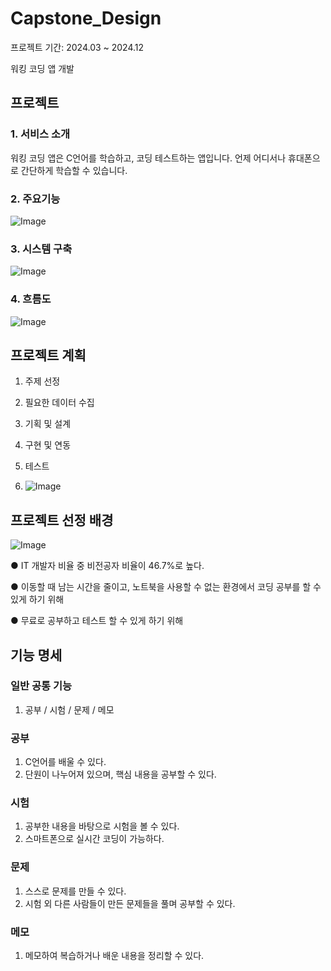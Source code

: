 # Capstone_Design
프로젝트 기간: 2024.03 ~ 2024.12

워킹 코딩 앱 개발
## 프로젝트
### 1. 서비스 소개
워킹 코딩 앱은 C언어를 학습하고, 코딩 테스트하는 앱입니다. 언제 어디서나 휴대폰으로 간단하게 학습할 수 있습니다.

### 2. 주요기능
![Image](https://github.com/user-attachments/assets/2c22df28-37fe-40f1-957b-7482814317fe)
### 3. 시스템 구축
![Image](https://github.com/user-attachments/assets/aa366075-5ed0-4347-a9cd-374ae05f7c5c)
### 4. 흐름도
![Image](https://github.com/user-attachments/assets/f03da337-a357-4625-afbd-0e5ad572bb83)

## 프로젝트 계획
1. 주제 선정
2. 필요한 데이터 수집
3. 기획 및 설계
4. 구현 및 연동
5. 테스트

6. ![Image](https://github.com/user-attachments/assets/ad5df5f8-0857-439f-b72c-c84352cff105)

## 프로젝트 선정 배경
![Image](https://github.com/user-attachments/assets/3f0bef1c-3b77-44c1-a9c7-d150133bfcb4)

● IT 개발자 비율 중 비전공자 비율이 46.7%로 높다.

● 이동할 때 남는 시간을 줄이고, 노트북을 사용할 수 없는 환경에서 코딩 공부를 할 수 있게 하기 위해

● 무료로 공부하고 테스트 할 수 있게 하기 위해

## 기능 명세
### 일반 공통 기능
1. 공부 / 시험 / 문제 / 메모

### 공부
1. C언어를 배울 수 있다.
2. 단원이 나누어져 있으며, 핵심 내용을 공부할 수 있다.

### 시험
1. 공부한 내용을 바탕으로 시험을 볼 수 있다.
2. 스마트폰으로 실시간 코딩이 가능하다.

### 문제
1. 스스로 문제를 만들 수 있다.
2. 시험 외 다른 사람들이 만든 문제들을 풀며 공부할 수 있다.

### 메모
1. 메모하여 복습하거나 배운 내용을 정리할 수 있다.

